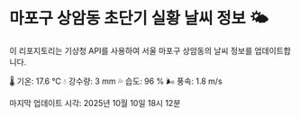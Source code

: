 
# 마포구 상암동 초단기 실황 날씨 정보 🌤️

이 리포지토리는 기상청 API를 사용하여 서울 마포구 상암동의 날씨 정보를 업데이트합니다. 

🌡️ 기온: 17.6 ℃
💧 강수량: 3 mm
💦 습도: 96 %
🌬️ 풍속: 1.8 m/s

마지막 업데이트 시각: 2025년 10월 10일 18시 12분    
